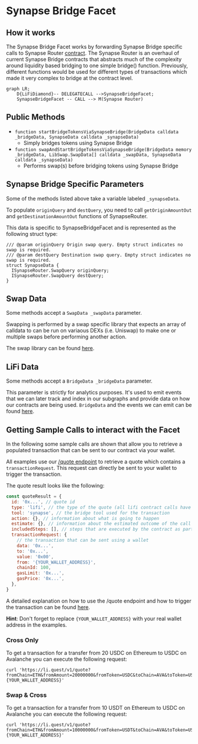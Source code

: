 # Synapse Bridge Facet

## How it works

The Synapse Bridge Facet works by forwarding Synapse Bridge specific calls to Synapse Router [contract](https://github.com/synapsecns/synapse-contracts/blob/db6ee6736ea43a8f0698ae78c90229a27fadc759/contracts/bridge/router/SynapseRouter.sol). The Synapse Router is an overhaul of current Synapse Bridge contracts that abstracts much of the complexity around liquidity based bridging to one simple bridge() function. Previously, different functions would be used for different types of transactions which made it very complex to bridge at the contract level.

```mermaid
graph LR;
    D{LiFiDiamond}-- DELEGATECALL -->SynapseBridgeFacet;
    SynapseBridgeFacet -- CALL --> M(Synapse Router)
```

## Public Methods

- `function startBridgeTokensViaSynapseBridge(BridgeData calldata _bridgeData, SynapseData calldata _synapseData)`
  - Simply bridges tokens using Synapse Bridge
- `function swapAndStartBridgeTokensViaSynapseBridge(BridgeData memory _bridgeData, LibSwap.SwapData[] calldata _swapData, SynapseData calldata _synapseData)`
  - Performs swap(s) before bridging tokens using Synapse Bridge

## Synapse Bridge Specific Parameters

Some of the methods listed above take a variable labeled `_synapseData`.

To populate `originQuery` and `destQuery`, you need to call `getOriginAmountOut` and `getDestinationAmountOut` functions of SynapseRouter.

This data is specific to SynapseBridgeFacet and is represented as the following struct type:

```solidity
/// @param originQuery Origin swap query. Empty struct indicates no swap is required.
/// @param destQuery Destination swap query. Empty struct indicates no swap is required.
struct SynapseData {
  ISynapseRouter.SwapQuery originQuery;
  ISynapseRouter.SwapQuery destQuery;
}
```

## Swap Data

Some methods accept a `SwapData _swapData` parameter.

Swapping is performed by a swap specific library that expects an array of calldata to can be run on variaous DEXs (i.e. Uniswap) to make one or multiple swaps before performing another action.

The swap library can be found [here](../src/Libraries/LibSwap.sol).

## LiFi Data

Some methods accept a `BridgeData _bridgeData` parameter.

This parameter is strictly for analytics purposes. It's used to emit events that we can later track and index in our subgraphs and provide data on how our contracts are being used. `BridgeData` and the events we can emit can be found [here](../src/Interfaces/ILiFi.sol).

## Getting Sample Calls to interact with the Facet

In the following some sample calls are shown that allow you to retrieve a populated transaction that can be sent to our contract via your wallet.

All examples use our [/quote endpoint](https://apidocs.li.finance/reference/get_quote-1) to retrieve a quote which contains a `transactionRequest`. This request can directly be sent to your wallet to trigger the transaction.

The quote result looks like the following:

```javascript
const quoteResult = {
  id: '0x...', // quote id
  type: 'lifi', // the type of the quote (all lifi contract calls have the type "lifi")
  tool: 'synapse', // the bridge tool used for the transaction
  action: {}, // information about what is going to happen
  estimate: {}, // information about the estimated outcome of the call
  includedSteps: [], // steps that are executed by the contract as part of this transaction, e.g. a swap step and a cross step
  transactionRequest: {
    // the transaction that can be sent using a wallet
    data: '0x...',
    to: '0x...',
    value: '0x00',
    from: '{YOUR_WALLET_ADDRESS}',
    chainId: 100,
    gasLimit: '0x...',
    gasPrice: '0x...',
  },
}
```

A detailed explanation on how to use the /quote endpoint and how to trigger the transaction can be found [here](https://apidocs.li.finance/reference/how-to-transfer-tokens).

**Hint**: Don't forget to replace `{YOUR_WALLET_ADDRESS}` with your real wallet address in the examples.

### Cross Only

To get a transaction for a transfer from 20 USDC on Ethereum to USDC on Avalanche you can execute the following request:

```shell
curl 'https://li.quest/v1/quote?fromChain=ETH&fromAmount=20000000&fromToken=USDC&toChain=AVA&toToken=USDC&slippage=0.03&allowBridges=synapse&fromAddress={YOUR_WALLET_ADDRESS}'
```

### Swap & Cross

To get a transaction for a transfer from 10 USDT on Ethereum to USDC on Avalanche you can execute the following request:

```shell
curl 'https://li.quest/v1/quote?fromChain=ETH&fromAmount=10000000&fromToken=USDT&toChain=AVA&toToken=USDC&slippage=0.03&allowBridges=synapse&fromAddress={YOUR_WALLET_ADDRESS}'
```
